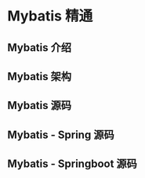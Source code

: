 # Mybatis 精通

## Mybatis 介绍


## Mybatis 架构


## Mybatis 源码


## Mybatis - Spring 源码


## Mybatis - Springboot 源码
